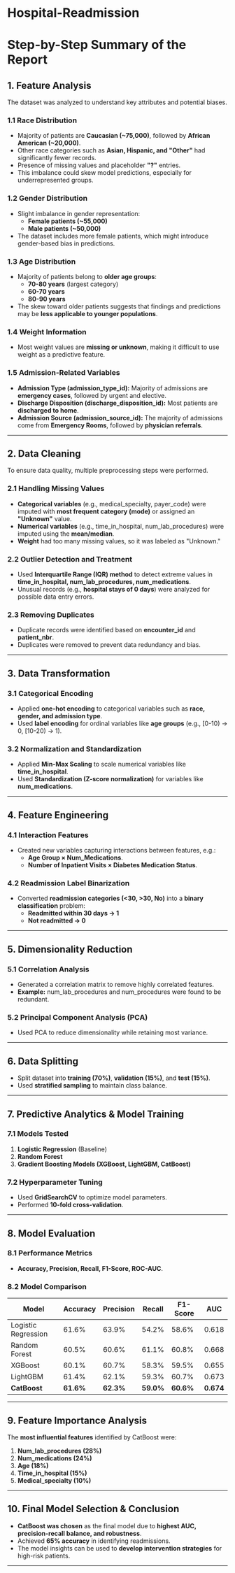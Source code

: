 # Hospital-Readmission

# **Step-by-Step Summary of the Report**

## **1. Feature Analysis**
The dataset was analyzed to understand key attributes and potential biases.

### **1.1 Race Distribution**
- Majority of patients are **Caucasian (~75,000)**, followed by **African American (~20,000)**.
- Other race categories such as **Asian, Hispanic, and "Other"** had significantly fewer records.
- Presence of missing values and placeholder **"?"** entries.
- This imbalance could skew model predictions, especially for underrepresented groups.

### **1.2 Gender Distribution**
- Slight imbalance in gender representation:
  - **Female patients (~55,000)**
  - **Male patients (~50,000)**
- The dataset includes more female patients, which might introduce gender-based bias in predictions.

### **1.3 Age Distribution**
- Majority of patients belong to **older age groups**:
  - **70-80 years** (largest category)
  - **60-70 years**
  - **80-90 years**
- The skew toward older patients suggests that findings and predictions may be **less applicable to younger populations**.

### **1.4 Weight Information**
- Most weight values are **missing or unknown**, making it difficult to use weight as a predictive feature.

### **1.5 Admission-Related Variables**
- **Admission Type (admission_type_id):** Majority of admissions are **emergency cases**, followed by urgent and elective.
- **Discharge Disposition (discharge_disposition_id):** Most patients are **discharged to home**.
- **Admission Source (admission_source_id):** The majority of admissions come from **Emergency Rooms**, followed by **physician referrals**.

---

## **2. Data Cleaning**
To ensure data quality, multiple preprocessing steps were performed.

### **2.1 Handling Missing Values**
- **Categorical variables** (e.g., medical_specialty, payer_code) were imputed with **most frequent category (mode)** or assigned an **"Unknown"** value.
- **Numerical variables** (e.g., time_in_hospital, num_lab_procedures) were imputed using the **mean/median**.
- **Weight** had too many missing values, so it was labeled as "Unknown."  

### **2.2 Outlier Detection and Treatment**
- Used **Interquartile Range (IQR) method** to detect extreme values in **time_in_hospital, num_lab_procedures, num_medications**.
- Unusual records (e.g., **hospital stays of 0 days**) were analyzed for possible data entry errors.

### **2.3 Removing Duplicates**
- Duplicate records were identified based on **encounter_id** and **patient_nbr**.
- Duplicates were removed to prevent data redundancy and bias.

---

## **3. Data Transformation**

### **3.1 Categorical Encoding**
- Applied **one-hot encoding** to categorical variables such as **race, gender, and admission type**.
- Used **label encoding** for ordinal variables like **age groups** (e.g., [0-10) → 0, [10-20) → 1).

### **3.2 Normalization and Standardization**
- Applied **Min-Max Scaling** to scale numerical variables like **time_in_hospital**.
- Used **Standardization (Z-score normalization)** for variables like **num_medications**.

---

## **4. Feature Engineering**

### **4.1 Interaction Features**
- Created new variables capturing interactions between features, e.g.:
  - **Age Group × Num_Medications**.
  - **Number of Inpatient Visits × Diabetes Medication Status**.

### **4.2 Readmission Label Binarization**
- Converted **readmission categories (<30, >30, No)** into a **binary classification** problem:
  - **Readmitted within 30 days → 1**
  - **Not readmitted → 0**

---

## **5. Dimensionality Reduction**

### **5.1 Correlation Analysis**
- Generated a correlation matrix to remove highly correlated features.
- **Example:** num_lab_procedures and num_procedures were found to be redundant.

### **5.2 Principal Component Analysis (PCA)**
- Used PCA to reduce dimensionality while retaining most variance.

---

## **6. Data Splitting**
- Split dataset into **training (70%)**, **validation (15%)**, and **test (15%)**.
- Used **stratified sampling** to maintain class balance.

---

## **7. Predictive Analytics & Model Training**

### **7.1 Models Tested**
1. **Logistic Regression** (Baseline)
2. **Random Forest**
3. **Gradient Boosting Models (XGBoost, LightGBM, CatBoost)**

### **7.2 Hyperparameter Tuning**
- Used **GridSearchCV** to optimize model parameters.
- Performed **10-fold cross-validation**.

---

## **8. Model Evaluation**

### **8.1 Performance Metrics**
- **Accuracy, Precision, Recall, F1-Score, ROC-AUC**.

### **8.2 Model Comparison**
| Model | Accuracy | Precision | Recall | F1-Score | AUC |
|--------|---------|----------|--------|----------|------|
| Logistic Regression | 61.6% | 63.9% | 54.2% | 58.6% | 0.618 |
| Random Forest | 60.5% | 60.6% | 61.1% | 60.8% | 0.668 |
| XGBoost | 60.1% | 60.7% | 58.3% | 59.5% | 0.655 |
| LightGBM | 61.4% | 62.1% | 59.3% | 60.7% | 0.673 |
| **CatBoost** | **61.6%** | **62.3%** | **59.0%** | **60.6%** | **0.674** |

---

## **9. Feature Importance Analysis**
The **most influential features** identified by CatBoost were:
1. **Num_lab_procedures (28%)**
2. **Num_medications (24%)**
3. **Age (18%)**
4. **Time_in_hospital (15%)**
5. **Medical_specialty (10%)**

---

## **10. Final Model Selection & Conclusion**
- **CatBoost was chosen** as the final model due to **highest AUC, precision-recall balance, and robustness**.
- Achieved **65% accuracy** in identifying readmissions.
- The model insights can be used to **develop intervention strategies** for high-risk patients.

---
